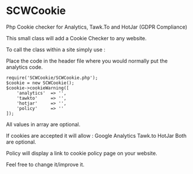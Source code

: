 # SCWCookie
Php Cookie checker for Analytics, Tawk.To and HotJar (GDPR Compliance)

This small class will add a Cookie Checker to any website.

To call the class within a site simply use :

Place the code in the header file where you would normally put the analytics code.

    require('SCWCookie/SCWCookie.php');
    $cookie = new SCWCookie();
    $cookie->cookieWarning([
        'analytics'  => '',
        'tawkto'     => '',
        'hotjar'     => '',
        'policy'     => ''
    ]);
    
All values in array are optional.

If cookies are accepted it will allow :
Google Analytics
Tawk.to
HotJar
Both are optional.

Policy will display a link to cookie policy page on your website.

Feel free to change it/improve it.
